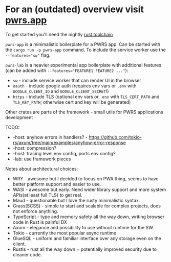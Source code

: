 # For an (outdated) overview visit [pwrs.app](https://pwrs.app/)

To get started you'll need the nightly [rust toolchain](https://rustup.rs/)

`pwrs-app` is a minimalistic boilerplate for a PWRS app. Can be started with the `cargo run -p pwrs-app` command. To include the service worker use the `--features="sw"` flag.

`pwrs-lab` is a heavier experimental app boilerplate with additional features (can be added with `--features="FEATURE1 FEATURE2 ..."`):
* `sw` - include service worker that can render UI in the browser 
* `oauth` - include google auth (requires env vars or `.env` with `GOOGLE_CLIENT_ID` and `GOOGLE_CLIENT_SECRET`!)  
* `https` - include TLS (optional env vars or `.env` with `TLS_CERT_PATH` and `TLS_KEY_PATH`; otherwise cert and key will be generated)

Other crates are parts of the framework - small utils for PWRS applications development

TODO:
* -host: anyhow errors in handlers? - https://github.com/tokio-rs/axum/tree/main/examples/anyhow-error-response
* -host: compression?
* -host: tracing level env config, ports env config?
* -lab: use framework pieces

Notes about architectural choices:
* WRY - awesome but I decided to focus on PWA thing, seems to have better platform support and easier to use. 
* WASI - awesome but early. Need wider library support and more system APIs(at least full TLS) to get real.
* Maud - questionable but I love the rusty minimalistic syntax.
* Grass(SCSS) - simple to start and scalable for complex projects, does not enforce anything. 
* TypeScript - type and memory safety all the way down, writing browser code in Rust is painful DX
* Axum - elegance and possibility to use without runtime for the SW.
* Tokio - currently the most popular async runtime
* GlueSQL - uniform and familiar interface over any storage even on the client.
* Rustls - rust all the way down + potentially improved security due to cleaner code.
